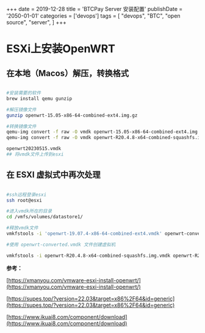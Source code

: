 +++
date = 2019-12-28
title = 'BTCPay Server 安装配置'
publishDate = '2050-01-01'
categories = ['devops']
tags = [
    "devops",
    "BTC",
    "open source",
    "server",
]
+++

# ESXi上安装OpenWRT

## 在本地（Macos）解压，转换格式

```bash

#安装需要的软件
brew install qemu gunzip

#解压镜像文件
gunzip openwrt-15.05-x86-64-combined-ext4.img.gz

#转换镜像文件
qemu-img convert -f raw -O vmdk openwrt-15.05-x86-64-combined-ext4.img openwrt-15.05-x86-64-combined-ext4.vmdk
qemu-img convert -f raw -O vmdk openwrt-R20.4.8-x64-combined-squashfs.img openwrt-R20.4.8-x64-combined-squashfs.img.vmdk

openwrt20230515.vmdk
## 将vmdk文件上传到esxi

```

## 在 ESXI 虚拟式中再次处理

```bash

#ssh远程登录esxi
ssh root@esxi

#进入vmdk所在的目录
cd /vmfs/volumes/datastore1/

#释放vmdk文件
vmkfstools -i 'openwrt-19.07.4-x86-64-combined-ext4.vmdk' openwrt-converted.vmdk -d thin

#使用 openwrt-converted.vmdk 文件创建虚拟机

vmkfstools -i openwrt-R20.4.8-x64-combined-squashfs.img.vmdk openwrt-R20.4.8-x64-combined-squashfs.img.exsi6.vmdk
```

**参考：**

[https://xmanyou.com/vmware-esxi-install-openwrt/](https://xmanyou.com/vmware-esxi-install-openwrt/)

[https://supes.top/?version=22.03&target=x86%2F64&id=generic](https://supes.top/?version=22.03&target=x86%2F64&id=generic)

[https://www.ikuai8.com/component/download](https://www.ikuai8.com/component/download)